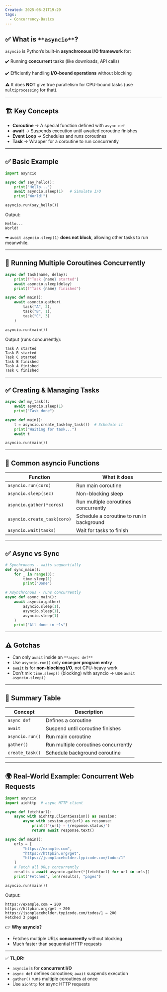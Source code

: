 ```yaml
---
Created: 2025-08-21T19:29
tags:
  - Concurrency-Basics
---
```

## ✅ **What is** `**asyncio**`**?**

`asyncio` is Python’s built-in **asynchronous I/O framework** for:

✔️ Running **concurrent** tasks (like downloads, API calls)

✔️ Efficiently handling **I/O-bound operations** without blocking

⚠️ It does **NOT** give true parallelism for CPU-bound tasks (use `multiprocessing` for that).

---

## 🏗 **Key Concepts**

- **Coroutine** → A special function defined with `async def`
- **await** → Suspends execution until awaited coroutine finishes
- **Event Loop** → Schedules and runs coroutines
- **Task** → Wrapper for a coroutine to run concurrently

---

## ✅ **Basic Example**

```Python
import asyncio

async def say_hello():
    print("Hello...")
    await asyncio.sleep(1)   # Simulate I/O
    print("World!")

asyncio.run(say_hello())
```

Output:

```Plain
Hello...
World!
```

➡ `await asyncio.sleep(1)` **does not block**, allowing other tasks to run meanwhile.

---

## 🔹 **Running Multiple Coroutines Concurrently**

```Python
async def task(name, delay):
    print(f"Task {name} started")
    await asyncio.sleep(delay)
    print(f"Task {name} finished")

async def main():
    await asyncio.gather(
        task("A", 2),
        task("B", 1),
        task("C", 3)
    )

asyncio.run(main())
```

Output (runs concurrently):

```Plain
Task A started
Task B started
Task C started
Task B finished
Task A finished
Task C finished
```

---

## ✅ **Creating & Managing Tasks**

```Python
async def my_task():
    await asyncio.sleep(1)
    print("Task done")

async def main():
    t = asyncio.create_task(my_task())  # Schedule it
    print("Waiting for task...")
    await t

asyncio.run(main())
```

---

## 🔄 **Common asyncio Functions**

|Function|What it does|
|---|---|
|`asyncio.run(coro)`|Run main coroutine|
|`asyncio.sleep(sec)`|Non-blocking sleep|
|`asyncio.gather(*coros)`|Run multiple coroutines concurrently|
|`asyncio.create_task(coro)`|Schedule a coroutine to run in background|
|`asyncio.wait(tasks)`|Wait for tasks to finish|

---

## ✅ **Async vs Sync**

```Python
# Synchronous - waits sequentially
def sync_main():
    for _ in range(3):
        time.sleep(1)
        print("Done")

# Asynchronous - runs concurrently
async def async_main():
    await asyncio.gather(
        asyncio.sleep(1),
        asyncio.sleep(1),
        asyncio.sleep(1)
    )
    print("All done in ~1s")
```

---

## ⚠️ **Gotchas**

- Can only `await` inside an `**async def**`
- Use `asyncio.run()` only **once per program entry**
- `await` is for **non-blocking I/O**, not CPU-heavy work
- Don’t mix `time.sleep()` (blocking) with asyncio → use `await asyncio.sleep()`

---

## 📌 **Summary Table**

|Concept|Description|
|---|---|
|`async def`|Defines a coroutine|
|`await`|Suspend until coroutine finishes|
|`asyncio.run()`|Run main coroutine|
|`gather()`|Run multiple coroutines concurrently|
|`create_task()`|Schedule background coroutine|

---

## 🌍 **Real-World Example: Concurrent Web Requests**

```Python
import asyncio
import aiohttp  # async HTTP client

async def fetch(url):
    async with aiohttp.ClientSession() as session:
        async with session.get(url) as response:
            print(f"{url} → {response.status}")
            return await response.text()

async def main():
    urls = [
        "https://example.com",
        "https://httpbin.org/get",
        "https://jsonplaceholder.typicode.com/todos/1"
    ]
    # Fetch all URLs concurrently
    results = await asyncio.gather(*[fetch(url) for url in urls])
    print("Fetched", len(results), "pages")

asyncio.run(main())
```

Output:

```Plain
https://example.com → 200
https://httpbin.org/get → 200
https://jsonplaceholder.typicode.com/todos/1 → 200
Fetched 3 pages
```

👉 **Why asyncio?**

- Fetches multiple URLs **concurrently** without blocking
- Much faster than sequential HTTP requests

---

✅ **TL;DR:**

- `asyncio` is for **concurrent I/O**
- `async def` defines coroutines; `await` suspends execution
- `gather()` runs multiple coroutines at once
- Use `aiohttp` for async HTTP requests